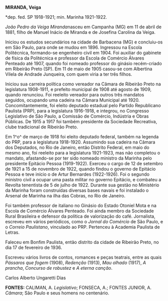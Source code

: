 **MIRANDA, Veiga**

\*dep. fed. SP 1918-1921; min. Marinha 1921-1922.

*João Pedro da Veiga Miranda*nasceu em Campanha (MG) em 11 de abril de
1881, filho de Manuel Inácio de Miranda e de Josefina Carolina da Veiga.

Iniciou os estudos secundários na cidade de Barbacena (MG) e concluiu-os
em São Paulo, para onde se mudou em 1896. Ingressou na Escola
Politécnica, formando-se engenheiro civil em 1904. Foi auxiliar do
gabinete de física da Politécnica e professor da Escola de Comércio
Álvares Penteado até 1907, quando foi nomeado professor do ginásio
recém-criado em Ribeirão Preto (SP). Em 11 de maio de 1905 casou-se com
Albertina Vilela de Andrade Junqueira, com quem viria a ter três filhos.

Iniciou sua carreira política como vereador na Câmara de Ribeirão Preto
na legislatura 1908-1911, e prefeito municipal de 1908 até agosto de
1909, quando renunciou. Foi reeleito vereador para outros três mandatos
seguidos, ocupando uma cadeira na Câmara Municipal até 1920.
Concomitantemente, foi eleito deputado estadual pelo Partido Republicano
Paulista (PRP), para a legislatura 1916-1918, e integrou, no Congresso
Legislativo de São Paulo, a Comissão de Comércio, Indústria e Obras
Públicas. De 1915 a 1917 foi também presidente da Sociedade Recreativa,
clube tradicional de Ribeirão Preto.

Em 1^o^ de março de 1918 foi eleito deputado federal, também na legenda
do PRP, para a legislatura 1918-1920. Assumindo sua cadeira na Câmara
dos Deputados, no Rio de Janeiro, então Distrito Federal, em maio do
mesmo ano, foi reeleito para a legislatura 1921-1923, mas não completou
o mandato, afastando-se por ter sido nomeado ministro da Marinha pelo
presidente Epitácio Pessoa (1919-1922). Exerceu o cargo de 12 de
setembro de 1921 a 15 de novembro de 1922, quando findou o governo de
Epitácio Pessoa e teve início o de Artur Bernardes (1922-1926). Foi o
segundo ministro civil a ocupar uma pasta militar no governo Epitácio, e
combateu a Revolta tenentista de 5 de julho de 1922. Durante sua gestão
no Ministério da Marinha foram construídas diversas bases navais e foi
instalado o Arsenal de Marinha na ilha das Cobras, no Rio de Janeiro.

Foi também professor de italiano no Ginásio do Estado Otoniel Mota e na
Escola de Comércio Álvares Penteado. Foi ainda membro da Sociedade Rural
Brasileira e defensor da política de valorização do café. Jornalista,
escreveu em vários periódicos, como o *Jornal do Comércio* de São Paulo,
e o *Correio Paulistano*, vinculado ao PRP. Pertenceu à Academia
Paulista de Letras.

Faleceu em Bonfim Paulista, então distrito da cidade de Ribeirão Preto,
no dia 17 de fevereiro de 1936.

Escreveu vários livros de contos, romances e peças teatrais, entre as
quais *Pássaros que fogem* (1908), *Redenção* (1913), *Mau olhado*
(1917), *A prancha*, *Concurso de robustez* e *A eterna canção*.

Carlos Alberto Ungaretti Dias

**FONTES:** CALIMAN, A. *Legislativo*; FONSECA, A.; FONTES JUNIOR, A.
*Câmara*; São Paulo e seus homens no centenário.
